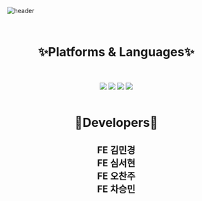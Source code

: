 ![header](https://capsule-render.vercel.app/api?type=shark&color=auto&height=250&section=header&text=🪷FE%20IRUMI🪷&fontSize=70&animation=scaleIn)



<br>
<div align="center"><h1>✨Platforms & Languages✨</h1>
	<br>
	<br>
	<img src="https://img.shields.io/badge/html5-E34F26?style=flat&logo=html5&logoColor=white" />
	<img src="https://img.shields.io/badge/React-61DAFB?style=flat&logo=React&logoColor=white" />
	<img src="https://img.shields.io/badge/javascript-F7DF1E?style=flat&logo=javascript&logoColor=white" />
	<img src="https://img.shields.io/badge/amazonaws-232F3E?style=flat&logo=AWS&logoColor=white" />
</div>
<br>

<div align="center"><h1>🦁Developers🦁</h1>

<h2>
  FE 김민경 <br>
  FE 심서현 <br>
  FE 오찬주 <br>
  FE 차승민 <br>
</h2>
</div>
